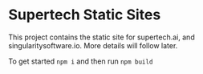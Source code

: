 # Supertech Static Sites
This project contains the static site for supertech.ai, and singularitysoftware.io. More details will follow later.

To get started `npm i` and then run `npm build`
